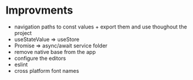 # Improvments

- navigation paths to const values + export them and use thoughout the project
- useStateValue => useStore
- Promise => async/await service folder
- remove native base from the app
- configure the editors
- eslint
- cross platform font names